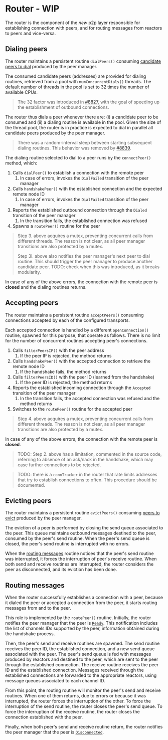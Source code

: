 # Router - WIP

The router is the component of the *new* p2p layer
responsible for establishing connection with peers,
and for routing messages from reactors to peers and vice-versa.

## Dialing peers

The router maintains a persistent routine `dialPeers()` consuming
[candidate peers to dial](./peer_manager.md#dialnext-transition)
produced by the peer manager.

The consumed candidate peers (addresses) are provided for dialing routines,
retrieved from a pool with `numConcurrentDials()` threads.
The default number of threads in the pool is set to 32 times the number of
available CPUs.

> The 32 factor was introduced in [#8827](https://github.com/tendermint/tendermint/pull/8827),
> with the goal of speeding up the establishment of outbound connections.

The router thus dials a peer whenever there are: (i) a candidate peer to be
consumed and (ii) a dialing routine is available in the pool.
Given the size of the thread pool, the router is in practice is expected to
dial in parallel all candidate peers produced by the peer manager.

> There was a random-interval sleep between starting subsequent dialing
> routines. This behavior was removed by [#8839](https://github.com/tendermint/tendermint/pull/8839).

The dialing routine selected to dial to a peer runs by the `connectPeer()`
method, which:

1. Calls `dialPeer()` to establish a connection with the remote peer
   1. In case of errors, invokes the `DialFailed` transition of the peer manager
1. Calls `handshakePeer()` with the established connection and the expected remote node ID
   1. In case of errors, invokes the `DialFailed` transition of the peer manager
1. Reports the established outbound connection through the `Dialed` transition of the peer manager
   1. In the transition fails, the established connection was refused
1. Spawns a `routePeer()` routine for the peer

> Step 3. above acquires a mutex, preventing concurrent calls from different threads.
> The reason is not clear, as all peer manager transitions are also protected by a mutex.
>
> Step 3i. above also notifies the peer manager's next peer to dial routine.
> This should trigger the peer manager to produce another candidate peer.
> TODO: check when this was introduced, as it breaks modularity.

In case of any of the above errors, the connection with the remote peer is
**closed** and the dialing routines returns.

## Accepting peers

The router maintains a persistent routine `acceptPeers()` consuming connections
accepted by each of the configured transports.

Each accepted connection is handled by a different `openConnection()` routine,
spawned for this purpose, that operate as follows.
There is no limit for the number of concurrent routines accepting peer's connections.

1. Calls `filterPeersIP()` with the peer address
   1. If the peer IP is rejected, the method returns
1. Calls `handshakePeer()` with the accepted connection to retrieve the remote node ID
   1. If the handshake fails, the method returns
1. Calls `filterPeersID()` with the peer ID (learned from the handshake)
   1. If the peer ID is rejected, the method returns
1. Reports the established incoming connection through the `Accepted` transition of the peer manager
   1. In the transition fails, the accepted connection was refused and the method returns
1. Switches to the `routePeer()` routine for the accepted peer

> Step 4. above acquires a mutex, preventing concurrent calls from different threads.
> The reason is not clear, as all peer manager transitions are also protected by a mutex.

In case of any of the above errors, the connection with the remote peer is
**closed**.

> TODO: Step 2. above has a limitation, commented in the source code, referring
> to absence of an ack/nack in the handshake, which may case further
> connections to be rejected.

> TODO: there is a `connTracker` in the router that rate limits addresses that
> try to establish connections to often. This procedure should be documented.

## Evicting peers

The router maintains a persistent routine `evictPeers()` consuming
[peers to evict](./peer_manager.md#evictnext-transition)
produced by the peer manager.

The eviction of a peer is performed by closing the send queue associated to the peer.
This queue maintains outbound messages destined to the peer, consumed by the
peer's send routine.
When the peer's send queue is closed, the peer's send routine is interrupted
with no errors.

When the [routing messages](#routing-messages) routine notices that the peer's
send routine was interrupted, it forces the interruption of peer's receive routine.
When both send and receive routines are interrupted, the router considers the
peer as disconnected, and its eviction has been done.

## Routing messages

When the router successfully establishes a connection with a peer, because it
dialed the peer or accepted a connection from the peer, it starts routing
messages from and to the peer.

This role is implemented by the `routePeer()` routine.
Initially, the router notifies the peer manager that the peer is
[`Ready`](./peer_manager.md#ready-transition).
This notification includes the list of channels IDs supported by the peer,
information obtained during the handshake process.

Then, the peer's send and receive routines are spawned.
The send routine receives the peer ID, the established connection, and a new
send queue associated with the peer.
The peer's send queue is fed with messages produced by reactors and destined to
the peer, which are sent to the peer through the established connection.
The receive routine receives the peer ID and the established connection.
Messages received through the established connections are forwarded to the
appropriate reactors, using message queues associated to each channel ID.

From this point, the routing routine will monitor the peer's send and receive routines.
When one of them returns, due to errors or because it was interrupted, the
router forces the interruption of the other.
To force the interruption of the send routine, the router closes the peer's
send queue. To force the interruption of the receive routine, the router closes
the connection established with the peer.

Finally, when both peer's send and receive routine return, the router notifies
the peer manager that the peer is [`Disconnected`](./peer_manager.md#disconnected-transition).

